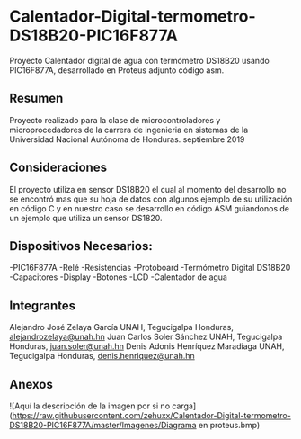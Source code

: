 # Calentador-Digital-termometro-DS18B20-PIC16F877A
Proyecto Calentador digital de agua con termómetro DS18B20 usando PIC16F877A, desarrollado en Proteus adjunto código asm.

## Resumen
Proyecto realizado para la clase de microcontroladores y microprocedadores de la carrera de ingenieria en sistemas de la Universidad Nacional Autónoma de Honduras.
septiembre 2019

## Consideraciones
El proyecto utiliza en sensor DS18B20 el cual al momento del desarrollo no se encontró mas que su hoja de datos con algunos ejemplo de su utilización en código C y en nuestro caso se desarrollo en código ASM guiandonos de un ejemplo que utiliza un sensor DS1820.

## Dispositivos Necesarios:
-PIC16F877A
-Relé
-Resistencias
-Protoboard
-Termómetro Digital DS18B20
-Capacitores
-Display
-Botones
-LCD
-Calentador de agua

## Integrantes
Alejandro José Zelaya García UNAH, Tegucigalpa Honduras, alejandrozelaya@unah.hn
Juan Carlos Soler Sánchez UNAH, Tegucigalpa Honduras, juan.soler@unah.hn
Denis Adonis Henríquez Maradiaga UNAH, Tegucigalpa Honduras, denis.henriquez@unah.hn

## Anexos

![Aquí la descripción de la imagen por si no carga]
(https://raw.githubusercontent.com/zehuxx/Calentador-Digital-termometro-DS18B20-PIC16F877A/master/Imagenes/Diagrama en proteus.bmp)